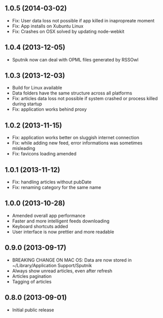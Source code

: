 1.0.5 (2014-03-02)
-------------------
* Fix: User data loss not possible if app killed in inapropreate moment
* Fix: App installs on Xubuntu Linux
* Fix: Crashes on OSX solved by updating node-webkit

1.0.4 (2013-12-05)
-------------------
* Sputnik now can deal with OPML files generated by RSSOwl

1.0.3 (2013-12-03)
-------------------
* Build for Linux available
* Data folders have the same structure across all platforms
* Fix: articles data loss not possible if system crashed or process killed during startup
* Fix: application works behind proxy

1.0.2 (2013-11-15)
-------------------
* Fix: application works better on sluggish internet connection
* Fix: while adding new feed, error informations was sometimes misleading
* Fix: favicons loading amended

1.0.1 (2013-11-12)
-------------------
* Fix: handling articles without pubDate
* Fix: renaming category for the same name

1.0.0 (2013-10-28)
-------------------
* Amended overall app performance
* Faster and more intelligent feeds downloading
* Keyboard shortcuts added
* User interface is now prettier and more readable

0.9.0 (2013-09-17)
-------------------
* BREAKING CHANGE ON MAC OS: Data are now stored in ~/Library/Application Support/Sputnik
* Always show unread articles, even after refresh
* Articles pagination
* Tagging of articles

0.8.0 (2013-09-01)
-------------------
* Initial public release